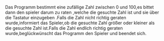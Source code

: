 Das Programm bestimmt eine zufällige Zahl zwischen 0 und 100,es bittet dann den spieler darum zu raten ,welche die gesuchte Zahl  ist und sie über die Tastatur einzugeben .Falls die Zahl nicht richtig geraten wurde,informiert das Spieler,ob die gesuchte Zahl größer oder kleiner als die gesuchte Zahl ist.Falls die Zahl endlich richtig geraten wurde,beglückwünscht das Programm den Spieler und beendet sich.
